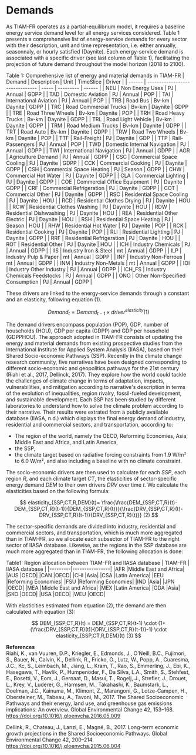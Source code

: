 # Demands

As TIAM-FR operates as a partial-equilibrium model, it requires a baseline energy service demand level for all energy services considered. Table 1 presents a comprehensive list of energy-service demands for every sector with their description, unit and time representation, i.e. either annually, seasonnaly, or hourly satisfied (Daynite). Each energy-service demand is associated with a specific driver (see last column of Table 1), facilitating the projection of future demand throughout the model horizon (2018 to 2100).

Table 1: Comprehensive list of energy and material demands in TIAM-FR
| Demand | Description                     | Unit  | TimeSlice | Driver |
| ------ | ------------------------------- | ----- | --------- | ------ |
| NEU    | Non Energy Uses                 | PJ    | Annual    | GDPP   |
| TAD    | Domestic Aviation               | PJ    | Annual    | POP    |
| TAI    | International Aviation          | PJ    | Annual    | POP    |
| TRB    | Road Bus                        | Bv-km | Daynite   | GDPP   |
| TRC    | Road Commercial Trucks          | Bv-km | Daynite   | GDPP   |
| TRE    | Road Three Wheels               | Bv-km | Daynite   | POP    |
| TRH    | Road Heavy Trucks               | Bv-km | Daynite   | GDPP   |
| TRL    | Road Light Vehicle              | Bv-km | Daynite   | GDPP   |
| TRM    | Road Medium Trucks              | Bv-km | Daynite   | GDPP   |
| TRT    | Road Auto                       | Bv-km | Daynite   | GDPP   |
| TRW    | Road Two Wheels                 | Bv-km | Daynite   | POP    |
| TTF    | Rail-Freight                    | PJ    | Daynite   | GDP    |
| TTP    | Rail-Passengers                 | PJ    | Annual    | POP    |
| TWD    | Domestic Internal Navigation    | PJ    | Annual    | GDPP   |
| TWI    | International Navigation        | PJ    | Annual    | GDPP   |
| AGR    | Agriculture Demand              | PJ    | Annual    | GDPP   |
| CSC    | Commercial Space Cooling        | PJ    | Daynite   | GDPP   |
| CCK    | Commercial Cooking              | PJ    | Daynite   | GDPP   |
| CSH    | Commercial Space Heating        | PJ    | Season    | GDPP   |
| CHW    | Commercial Hot Water            | PJ    | Daynite   | GDPP   |
| CLA    | Commercial Lighting             | PJ    | Daynite   | GDPP   |
| COE    | Commercial Office Equipment     | PJ    | Daynite   | GDPP   |
| CRF    | Commercial Refrigeration        | PJ    | Daynite   | GDPP   |
| COT    | Commercial Other                | PJ    | Daynite   | GDPP   |
| RSC    | Residential Space Cooling       | PJ    | Daynite   | HOU    |
| RCD    | Residential Clothes Drying      | PJ    | Daynite   | HOU    |
| RCW    | Residential Clothes Washing     | PJ    | Daynite   | HOU    |
| RDW    | Residential Dishwashing         | PJ    | Daynite   | HOU    |
| REA    | Residential Other  Electric     | PJ    | Daynite   | HOU    |
| RSH    | Residential Space Heating       | PJ    | Season    | HOU    |
| RHW    | Residential Hot Water           | PJ    | Daynite   | POP    |
| RCK    | Residential Cooking             | PJ    | Daynite   | POP    |
| RLI    | Residential Lighting            | PJ    | Daynite   | GDPP   |
| RRF    | Residential Refrigeration       | PJ    | Daynite   | HOU    |
| ROT    | Residential Other               | PJ    | Daynite   | HOU    |
| ICH    | Industry Chemicals              | PJ    | Annual    | GDPP   |
| IIS    | Industry Iron & Steel           | mt    | Annual    | GDPP   |
| ILP    | Industry Pulp & Paper           | mt    | Annual    | GDPP   |
| INF    | Industry Non-Ferrous            | mt    | Annual    | GDPP   |
| INM    | Industry Non-Metals             | mt    | Annual    | GDPP   |
| IOI    | Industry Other Industry         | PJ    | Annual    | GDPP   |
| ICH_FS | Industry Chemicals Feedstocks   | PJ    | Annual    | GDPP   |
| ONO    | Other Non-Specified Consumption | PJ    | Annual    | GDPP   |

These drivers are linked to the energy-service demands through a constant and an elasticity, following equation (1).

$$
Demand_{t} = Demand_{t-1} \times driver^{elasticity} (1)
$$

The demand drivers encompass population (POP), GDP, number of households (HOU), GDP per capita (GDPP) and GDP per household (GDPPHOU). The approach adopted in TIAM-FR consists of updating the energy and material demands from existing prospective studies from the International Institute for Applied System Analysis (IIASA), based on their Shared Socio-economic Pathways (SSP). Recently in the climate change research community, five narratives have been designed corresponding to different socio-economic and geopolitics pathways for the 21st century (Riahi et al., 2017, Dellinck, 2017). They explore how the world could tackle the challenges of climate change in terms of adaptation, impacts, vulnerabilities, and mitigation according to narrative's description in terms of the evolution of inequalities, region rivalry, fossil-fueled development, and sustainable development. Each SSP has been studied by different laboratories to understand how to solve the climate problem according to their narrative. Their results were extrated from a publicly available database (IIASA, n.d.) which displays the final energy demand of industry, residential and commercial sectors, and transportation, according to:

+ The region of the world, namely the OECD, Reforming Economies, Asia, Middle East and Africa, and Latin America,
+ the SSP,
+ the climate target based on radiative forcing constraints from 1.9 W/m² to 6.0 W/m², and also including a baseline with no climate constraint.

The socio-economic drivers are then used to calculate for each *SSP*, each region *R*, and each climate target *CT*, the elasticities of sector-specific energy demand *DEM* to their own drivers *DRV* over time *t*. We calculate the elasticities based on the following formula:

$$
elasticity_{SSP,CT,R,DEM}(t)= \frac{\frac{DEM_{SSP,CT,R}(t)-DEM_{SSP,CT,R}(t-1)}{DEM_{SSP,CT,R}(t)}}{\frac{DRV_{SSP,CT,R}(t)-DRV_{SSP,CT,R}(t-1)}{DRV_{SSP,CT,R}(t)}} (2)
$$

The sector-specific demands are divided into industry, residential and commercial sectors, and transportation, which is much more aggregated than in TIAM-FR, so we allocate each subsector of TIAM-FR to the right sector of IIASA database. Likewise, as the regions in the SSP database are much more aggregated than in TIAM-FR, the following allocation is done:

Table1: Region allocation between TIAM-FR and IIASA database
| TIAM-FR | IIASA database |
|---------|----------------|
|AFR      |Middle East and Africa|
|AUS      |OECD|
|CAN      |OECD|
|CHI      |Asia|
|CSA      |Latin America|
|EEU      |Reforming Economies|
|FSU      |Reforming Economies|
|IND      |Asia|
|JPN      |OECD|
|MEA      |Middle East and Africa|
|MEX      |Latin America|
|ODA      |Asia|
|SKO      |OECD|
|USA      |OECD|
|WEU      |OECD|

With elasticities estimated from equation (2), the demand are then calculated with equation (3):

$$
DEM_{SSP,CT,R}(t) = DEM_{SSP,CT,R}(t-1) \cdot (1+(\frac{DRV_{SSP,CT,R}(t)}{DRV_{SSP,CT,R}(t-1)}-1) \cdot elasticity_{SSP,CT,R,DEM}(t) (3)
$$

**References**  
Riahi, K., van Vuuren, D.P., Kriegler, E., Edmonds, J., O’Neill, B.C., Fujimori, S., Bauer, N., Calvin, K., Dellink, R., Fricko, O., Lutz, W., Popp, A., Cuaresma, J.C., Kc, S., Leimbach, M., Jiang, L., Kram, T., Rao, S., Emmerling, J., Ebi, K., Hasegawa, T., Havlik, P., Humpenöder, F., Da Silva, L.A., Smith, S., Stehfest, E., Bosetti, V., Eom, J., Gernaat, D., Masui, T., Rogelj, J., Strefler, J., Drouet, L., Krey, V., Luderer, G., Harmsen, M., Takahashi, K., Baumstark, L., Doelman, J.C., Kainuma, M., Klimont, Z., Marangoni, G., Lotze-Campen, H., Obersteiner, M., Tabeau, A., Tavoni, M., 2017. The Shared Socioeconomic Pathways and their energy, land use, and greenhouse gas emissions implications: An overview. Global Environmental Change 42, 153–168. https://doi.org/10.1016/j.gloenvcha.2016.05.009

Dellink, R., Chateau, J., Lanzi, E., Magné, B., 2017. Long-term economic growth projections in the Shared Socioeconomic Pathways. Global Environmental Change 42, 200–214. https://doi.org/10.1016/j.gloenvcha.2015.06.004
